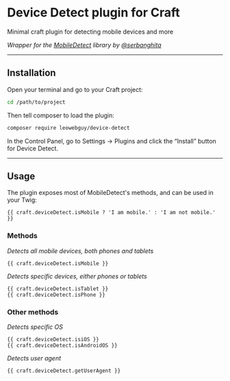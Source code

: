 # Device Detect plugin for Craft

Minimal craft plugin for detecting mobile devices and more

_Wrapper for the [MobileDetect](http://mobiledetect.net/) library by [@serbanghita](https://github.com/serbanghita)_

---

## Installation

Open your terminal and go to your Craft project:

```bash
cd /path/to/project
```

Then tell composer to load the plugin:

```bash
composer require leowebguy/device-detect
```

In the Control Panel, go to Settings → Plugins and click the “Install” button for Device Detect.

---

## Usage

The plugin exposes most of MobileDetect's methods, and can be used in your Twig:

```twig
{{ craft.deviceDetect.isMobile ? 'I am mobile.' : 'I am not mobile.' }}
```

### Methods

_Detects all mobile devices, both phones and tablets_

```twig
{{ craft.deviceDetect.isMobile }}
```

_Detects specific devices, either phones or tablets_

```twig
{{ craft.deviceDetect.isTablet }}
{{ craft.deviceDetect.isPhone }}
```

### Other methods

_Detects specific OS_

```twig
{{ craft.deviceDetect.isiOS }}
{{ craft.deviceDetect.isAndroidOS }}
```

_Detects user agent_

```twig
{{ craft.deviceDetect.getUserAgent }}
```

